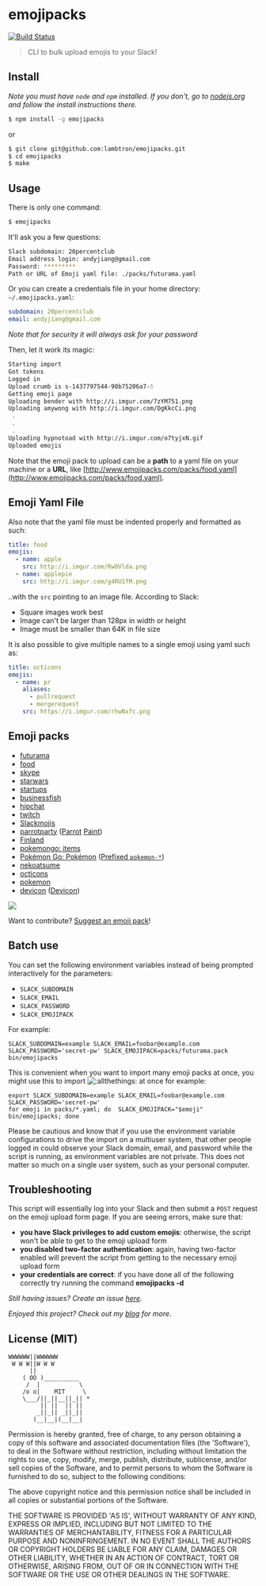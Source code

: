 # emojipacks

[![Build Status](https://travis-ci.org/lambtron/emojipacks.svg?branch=master)](https://travis-ci.org/lambtron/emojipacks)

> CLI to bulk upload emojis to your Slack!

## Install

*Note you must have `node` and `npm` installed. If you don't, go to [nodejs.org](https://www.nodejs.org) and follow the install instructions there.*

```bash
$ npm install -g emojipacks
```

or

```bash
$ git clone git@github.com:lambtron/emojipacks.git
$ cd emojipacks
$ make
```

## Usage

There is only one command:

```bash
$ emojipacks
```

It'll ask you a few questions:

```bash
Slack subdomain: 20percentclub
Email address login: andyjiang@gmail.com
Password: *********
Path or URL of Emoji yaml file: ./packs/futurama.yaml
```

Or you can create a credentials file in your home directory: `~/.emojipacks.yaml`:

```yaml
subdomain: 20percentclub
email: andyjiang@gmail.com
```

_Note that for security it will always ask for your password_

Then, let it work its magic:

```bash
Starting import
Got tokens
Logged in
Upload crumb is s-1437797544-90b75206a7-☃
Getting emoji page
Uploading bender with http://i.imgur.com/7zYM751.png
Uploading amywong with http://i.imgur.com/DgKkcCi.png
 .
 .
 .
Uploading hypnotoad with http://i.imgur.com/o7tyjxN.gif
Uploaded emojis
```

Note that the emoji pack to upload can be a **path** to a yaml file on your machine or a **URL**, like [http://www.emojipacks.com/packs/food.yaml](http://www.emojipacks.com/packs/food.yaml).

## Emoji Yaml File

Also note that the yaml file must be indented properly and formatted as such:

```yaml
title: food
emojis:
  - name: apple
    src: http://i.imgur.com/Rw0Vlda.png
  - name: applepie
    src: http://i.imgur.com/g4RU1fM.png
```

..with the `src` pointing to an image file. According to Slack:

- Square images work best
- Image can't be larger than 128px in width or height
- Image must be smaller than 64K in file size

It is also possible to give multiple names to a single emoji using yaml such as:
```yaml
title: octicons
emojis:
  - name: pr
    aliases:
      - pullrequest
      - mergerequest
    src: https://i.imgur.com/rhwNxfc.png
```


## Emoji packs

- [futurama](http://www.emojipacks.com/packs/futurama.yaml)
- [food](http://www.emojipacks.com/packs/food.yaml)
- [skype](http://www.emojipacks.com/packs/skype.yaml)
- [starwars](http://www.emojipacks.com/packs/starwars.yaml)
- [startups](http://www.emojipacks.com/packs/startups.yaml)
- [businessfish](http://www.emojipacks.com/packs/businessfish.yaml)
- [hipchat](https://raw.githubusercontent.com/lambtron/emojipacks/master/packs/hipchat.yaml)
- [twitch](https://raw.githubusercontent.com/lambtron/emojipacks/master/packs/twitch.yaml)
- [Slackmojis](https://raw.githubusercontent.com/lambtron/emojipacks/master/packs/slackmojis.yaml)
- [parrotparty](https://raw.githubusercontent.com/lambtron/emojipacks/master/packs/parrotparty.yaml) ([Parrot](http://cultofthepartyparrot.com/) [Paint](http://cultofthepartyparrot.com/paint/))
- [Finland](https://raw.githubusercontent.com/lambtron/emojipacks/master/packs/finland.yaml)
- [pokemongo: items](https://raw.githubusercontent.com/lambtron/emojipacks/master/packs/pokemongo.yaml)
- [Pokémon Go: Pokémon](https://raw.githubusercontent.com/Templarian/slack-emoji-pokemon/master/pokemon.yaml) ([Prefixed `pokemon-*`](https://raw.githubusercontent.com/Templarian/slack-emoji-pokemon/master/pokemon-prefix.yaml))
- [nekoatsume](https://raw.githubusercontent.com/lambtron/emojipacks/master/packs/nekoatsume.yaml)
- [octicons](https://raw.githubusercontent.com/lambtron/emojipacks/master/packs/octicons.yaml)
- [pokemon](https://raw.githubusercontent.com/jaylynch/pokemoji/master/pokemon-by-name.yaml)
- [devicon](https://raw.githubusercontent.com/izumin5210/emojipack-for-devicon/master/png/devicon.yaml) ([Devicon](http://devicon.fr/))

![](http://media1.giphy.com/media/68H7QjnqFOn2E/100.gif)

Want to contribute? [Suggest an emoji pack](https://20p.typeform.com/to/xOFDyq)!

## Batch use

You can set the following environment variables instead of being prompted interactively for the parameters:

* `SLACK_SUBDOMAIN`
* `SLACK_EMAIL`
* `SLACK_PASSWORD`
* `SLACK_EMOJIPACK`

For example:

    SLACK_SUBDOMAIN=example SLACK_EMAIL=foobar@example.com SLACK_PASSWORD='secret-pw' SLACK_EMOJIPACK=packs/futurama.pack bin/emojipacks

This is convenient when you want to import many emoji packs at once, you might use this to import ![:allthethings:](https://dujrsrsgsd3nh.cloudfront.net/img/emoticons/allthethings-1414024836@2x.png) at once for example:

    export SLACK_SUBDOMAIN=example SLACK_EMAIL=foobar@example.com SLACK_PASSWORD='secret-pw'
    for emoji in packs/*.yaml; do  SLACK_EMOJIPACK="$emoji" bin/emojipacks; done

Please be cautious and know that if you use the environment variable configurations to drive the import on a multiuser system, that other people logged in could observe your Slack domain, email, and password while the script is running, as environment variables are not private. This does not matter so much on a single user system, such as your personal computer.

## Troubleshooting

This script will essentially log into your Slack and then submit a `POST` request on the emoji upload form page. If you are seeing errors, make sure that:
- **you have Slack privileges to add custom emojis**: otherwise, the script won't be able to get to the emoji upload form
- **you disabled two-factor authentication**: again, having two-factor enabled will prevent the script from getting to the necessary emoji upload form
- **your credentials are correct**: if you have done all of the following correctly try running the command **emojipacks -d**

*Still having issues? Create an issue [here](https://github.com/lambtron/emojipacks/issues/new).*

*Enjoyed this project? Check out my [blog](http://blog.andyjiang.com) for more*.

## License (MIT)

```
WWWWWW||WWWWWW
 W W W||W W W
      ||
    ( OO )__________
     /  |           \
    /o o|    MIT     \
    \___/||_||__||_|| *
         || ||  || ||
        _||_|| _||_||
       (__|__|(__|__|
```

Permission is hereby granted, free of charge, to any person obtaining a copy of this software and associated documentation files (the 'Software'), to deal in the Software without restriction, including without limitation the rights to use, copy, modify, merge, publish, distribute, sublicense, and/or sell copies of the Software, and to permit persons to whom the Software is furnished to do so, subject to the following conditions:

The above copyright notice and this permission notice shall be included in all copies or substantial portions of the Software.

THE SOFTWARE IS PROVIDED 'AS IS', WITHOUT WARRANTY OF ANY KIND, EXPRESS OR IMPLIED, INCLUDING BUT NOT LIMITED TO THE WARRANTIES OF MERCHANTABILITY, FITNESS FOR A PARTICULAR PURPOSE AND NONINFRINGEMENT. IN NO EVENT SHALL THE AUTHORS OR COPYRIGHT HOLDERS BE LIABLE FOR ANY CLAIM, DAMAGES OR OTHER LIABILITY, WHETHER IN AN ACTION OF CONTRACT, TORT OR OTHERWISE, ARISING FROM, OUT OF OR IN CONNECTION WITH THE SOFTWARE OR THE USE OR OTHER DEALINGS IN THE SOFTWARE.

